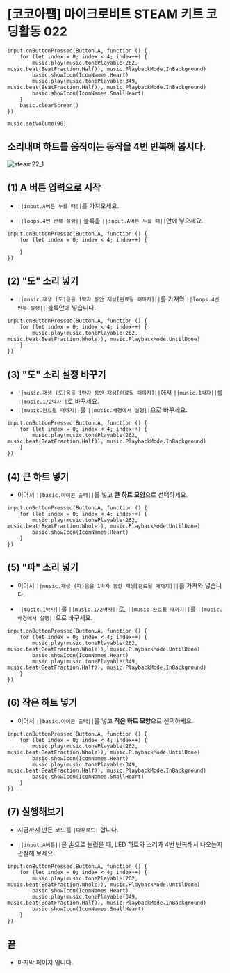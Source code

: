 # [코코아팹] 마이크로비트 STEAM 키트 코딩활동 022

```ghost
input.onButtonPressed(Button.A, function () {
    for (let index = 0; index < 4; index++) {
        music.play(music.tonePlayable(262, music.beat(BeatFraction.Half)), music.PlaybackMode.InBackground)
        basic.showIcon(IconNames.Heart)
        music.play(music.tonePlayable(349, music.beat(BeatFraction.Half)), music.PlaybackMode.InBackground)
        basic.showIcon(IconNames.SmallHeart)
    }
    basic.clearScreen()
})
```

```template
music.setVolume(90)

```

## 소리내며 하트를 움직이는 동작을 4번 반복해 봅시다.
![steam22_1](https://github.com/kocoasolution/mytutorial/assets/170903760/666c8411-df17-43a9-8601-9e0794750a4e)

## (1) A 버튼 입력으로 시작
*  ``||input.A버튼 누를 때||``를 가져오세요.

* ``||loops.4번 반복 실행||`` 블록을 ``||input.A버튼 누를 때||``안에 넣으세요.

```blocks
input.onButtonPressed(Button.A, function () {
    for (let index = 0; index < 4; index++) {
      
    }
})
```

## (2) "도" 소리 넣기  
* ``||music.재생 (도)음을 1박자 동안 재생[완료될 때까지]||``를 가져와 ``||loops.4번 반복 실행||`` 블록안에 넣습니다.

```blocks
input.onButtonPressed(Button.A, function () {
    for (let index = 0; index < 4; index++) {
        music.play(music.tonePlayable(262, music.beat(BeatFraction.Whole)), music.PlaybackMode.UntilDone)
    }
})
```

## (3) "도" 소리 설정 바꾸기  
* ``||music.재생 (도)음을 1박자 동안 재생[완료될 때까지]||``에서 ``||music.1박자||``를 ``||music.1/2박자||``로 바꾸세요. 
* ``||music.완료될 때까지||``를 ``||music.배경에서 실행||``으로 바꾸세요.

```blocks
input.onButtonPressed(Button.A, function () {
    for (let index = 0; index < 4; index++) {
        music.play(music.tonePlayable(262, music.beat(BeatFraction.Half)), music.PlaybackMode.InBackground)
    }
})
```

## (4) 큰 하트 넣기
* 이어서 ``||basic.아이콘 출력||``를 넣고 **큰 하트 모양**으로 선택하세요.

```blocks
input.onButtonPressed(Button.A, function () {
    for (let index = 0; index < 4; index++) {
        music.play(music.tonePlayable(262, music.beat(BeatFraction.Whole)), music.PlaybackMode.UntilDone)
        basic.showIcon(IconNames.Heart)
    }
})
```

## (5) "파" 소리 넣기  
* 이어서 ``||music.재생 (파)음을 1박자 동안 재생[완료될 때까지]||``를 가져와 넣습니다.

* ``||music.1박자||``를 ``||music.1/2박자||``로, ``||music.완료될 때까지||``를 ``||music.배경에서 실행||``으로 바꾸세요.

```blocks
input.onButtonPressed(Button.A, function () {
    for (let index = 0; index < 4; index++) {
        music.play(music.tonePlayable(262, music.beat(BeatFraction.Whole)), music.PlaybackMode.UntilDone)
        basic.showIcon(IconNames.Heart)
        music.play(music.tonePlayable(349, music.beat(BeatFraction.Half)), music.PlaybackMode.InBackground)
    }
})
```

## (6) 작은 하트 넣기
* 이어서 ``||basic.아이콘 출력||``를 넣고 **작은 하트 모양**으로 선택하세요.

```blocks
input.onButtonPressed(Button.A, function () {
    for (let index = 0; index < 4; index++) {
        music.play(music.tonePlayable(262, music.beat(BeatFraction.Whole)), music.PlaybackMode.UntilDone)
        basic.showIcon(IconNames.Heart)
        music.play(music.tonePlayable(349, music.beat(BeatFraction.Half)), music.PlaybackMode.InBackground)
        basic.showIcon(IconNames.SmallHeart)
    }
})
```

## (7) 실행해보기
* 지금까지 만든 코드를 ``|다운로드|`` 합니다.
  
* ``||input.A버튼||``을 손으로 눌렀을 때, LED 하트와 소리가 4번 반복해서 나오는지 관찰해 보세요.

```blocks
input.onButtonPressed(Button.A, function () {
    for (let index = 0; index < 4; index++) {
        music.play(music.tonePlayable(262, music.beat(BeatFraction.Whole)), music.PlaybackMode.UntilDone)
        basic.showIcon(IconNames.Heart)
        music.play(music.tonePlayable(349, music.beat(BeatFraction.Half)), music.PlaybackMode.InBackground)
        basic.showIcon(IconNames.SmallHeart)
    }
})
```

## 끝
* 마지막 페이지 입니다.
